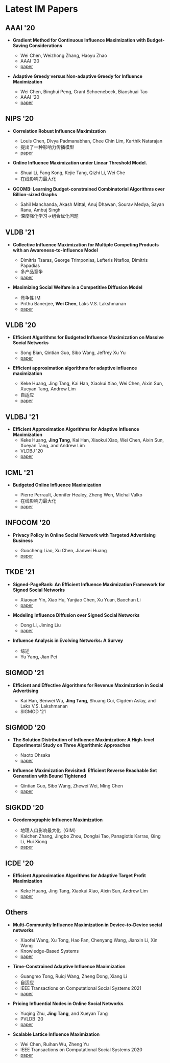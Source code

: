 # Latest IM Papers

## AAAI '20

* **Gradient Method for Continuous Influence Maximization with Budget-Saving Considerations**
  * Wei Chen, Weizhong Zhang, Haoyu Zhao
  * AAAI '20
  * [paper](https://www.microsoft.com/en-us/research/uploads/prod/2019/11/aaai20_GradientIM.pdf)

* **Adaptive Greedy versus Non-adaptive Greedy for Influence Maximization**
  * Wei Chen, Binghui Peng, Grant Schoenebeck, Biaoshuai Tao
  * AAAI '20
  * [paper](https://www.microsoft.com/en-us/research/uploads/prod/2019/11/aaai20_adaptiveGreedy.pdf)

## NIPS '20

* **Correlation Robust Influence Maximization**
  * Louis Chen, Divya Padmanabhan, Chee Chin Lim, Karthik Natarajan
  * 提出了一种影响力传播模型
  * [paper](https://arxiv.org/pdf/2010.14620.pdf)

* **Online Influence Maximization under Linear Threshold Model.**
  * Shuai Li, Fang Kong, Kejie Tang, Qizhi Li, Wei Che
  * 在线影响力最大化

* **GCOMB: Learning Budget-constrained Combinatorial Algorithms over Billion-sized Graphs**
  * Sahil Manchanda, Akash Mittal, Anuj Dhawan, Sourav Medya, Sayan Ranu, Ambuj Singh
  * 深度强化学习->组合优化问题

## VLDB '21

* **Collective Influence Maximization for Multiple Competing Products with an Awareness-to-Influence Model**
  * Dimitris Tsaras, George Trimponias, Lefteris Ntaflos, Dimitris Papadias
  * 多产品竞争
  * [paper](http://www.vldb.org/pvldb/vol14/p1124-papadias.pdf)

* **Maximizing Social Welfare in a Competitive Diffusion Model**
  * 竞争性 IM
  * Prithu Banerjee, **Wei Chen**, Laks V.S. Lakshmanan
  * [paper](https://www.microsoft.com/en-us/research/uploads/prod/2021/01/vldb21_welfareMaxCompetitive.pdf)

## VLDB '20

* **Efficient Algorithms for Budgeted Influence Maximization on Massive Social Networks**
  * Song Bian, Qintian Guo, Sibo Wang, Jeffrey Xu Yu
  * [paper](http://www.vldb.org/pvldb/vol13/p1498-bian.pdf)

* **Efficient approximation algorithms for adaptive influence maximization**
  * Keke Huang, Jing Tang, Kai Han, Xiaokui Xiao, Wei Chen, Aixin Sun, Xueyan Tang, Andrew Lim
  * 自适应
  * [paper](https://doi.org/10.1007/s00778-020-00615-8)

## VLDBJ '21

* **Efficient Approximation Algorithms for Adaptive Influence Maximization**
  * Keke Huang, **Jing Tang**, Kai Han, Xiaokui Xiao, Wei Chen, Aixin Sun, Xueyan Tang, and Andrew Lim
  * VLDBJ '20
  * [paper](https://drive.google.com/file/d/1wLHE1_9k1cCP1ZWS3vPHWImrmDeJMJLb/view?usp=sharing)

## ICML '21

* **Budgeted Online Influence Maximization**

  * Pierre Perrault, Jennifer Healey, Zheng Wen, Michal Valko
  * 在线影响力最大化
  * [paper](http://proceedings.mlr.press/v119/perrault20a.html)

## INFOCOM '20

* **Privacy Policy in Online Social Network with Targeted Advertising Business**

  * Guocheng Liao, Xu Chen, Jianwei Huang
  * [paper](https://ieeexplore.ieee.org/document/9155500)

## TKDE '21

* **Signed-PageRank: An Efficient Influence Maximization Framework for Signed Social Networks**

  * Xiaoyan Yin, Xiao Hu, Yanjiao Chen, Xu Yuan, Baochun Li
  * [paper](https://doi.org/10.1109/TKDE.2019.2947421)

* **Modeling Influence Diffusion over Signed Social Networks**
  * Dong Li, Jiming Liu
  * [paper](https://ieeexplore.ieee.org/document/8769874)

* **Influence Analysis in Evolving Networks: A Survey**
  * 综述
  * Yu Yang, Jian Pei

## SIGMOD '21

* **Efficient and Effective Algorithms for Revenue Maximization in Social Advertising**

  * Kai Han, Benwei Wu, **Jing Tang**, Shuang Cui, Cigdem Aslay, and Laks V.S. Lakshmanan
  * SIGMOD '21

## SIGMOD '20

* **The Solution Distribution of Influence Maximization: A High-level Experimental Study on Three Algorithmic Approaches**

  * Naoto Ohsaka
  * [paper](https://doi.org/10.1145/3318464.3380564)

* **Influence Maximization Revisited: Efficient Reverse Reachable Set Generation with Bound Tightened**

  * Qintian Guo, Sibo Wang, Zhewei Wei, Ming Chen
  * [paper](https://dl.acm.org/doi/10.1145/3318464.3389740)

## SIGKDD '20

* **Geodemographic Influence Maximization**

  * 地理人口影响最大化（GIM）
  * Kaichen Zhang, Jingbo Zhou, Donglai Tao, Panagiotis Karras, Qing Li, Hui Xiong
  * [paper](https://dl.acm.org/doi/10.1145/3394486.3403327)

## ICDE '20

* **Efficient Approximation Algorithms for Adaptive Target Profit Maximization**

  * Keke Huang, Jing Tang, Xiaokui Xiao, Aixin Sun, Andrew Lim
  * [paper](https://ieeexplore.ieee.org/document/9101853/)

## Others

* **Multi-Community Influence Maximization in Device-to-Device social networks**

  * Xiaofei Wang, Xu Tong, Hao Fan, Chenyang Wang, Jianxin Li, Xin Wang
  * Knowledge-Based Systems
  * [paper](https://doi.org/10.1016/j.knosys.2021.106944)

* **Time-Constrained Adaptive Influence Maximization**

  * Guangmo Tong, Ruiqi Wang, Zheng Dong, Xiang Li
  * 自适应
  * IEEE Transactions on Computational Social Systems 2021
  * [paper](https://doi.org/10.1109/TCSS.2020.3032616)

* **Pricing Influential Nodes in Online Social Networks**

  * Yuqing Zhu, **Jing Tang**, and Xueyan Tang
  * PVLDB '20
  * [paper](http://www.vldb.org/pvldb/vol13/p1614-zhu.pdf)

* **Scalable Lattice Influence Maximization**

  * Wei Chen, Ruihan Wu, Zheng Yu
  * IEEE Transactions on Computational Social Systems 2020
  * [paper](https://www.microsoft.com/en-us/research/uploads/prod/2020/06/tcss20_latticeIM.pdf)



